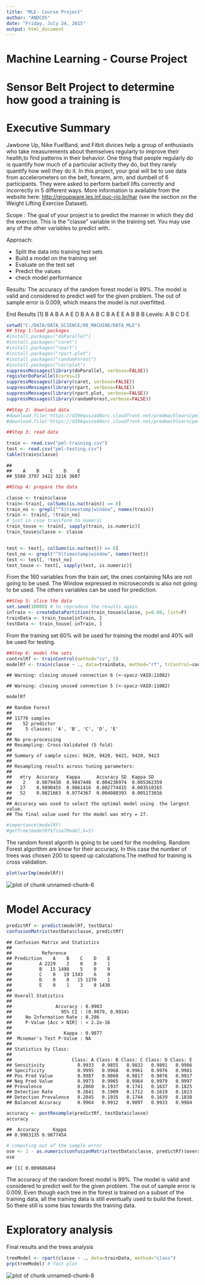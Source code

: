 ```yaml
---
title: "MLE- Course Project"
author: "ANDCOS"
date: "Friday, July 24, 2015"
output: html_document
---
```


# Machine Learning - Course Project
# Sensor Belt Project to determine how good a training is

# Executive Summary
Jawbone Up, Nike FuelBand, and Fitbit divices help a group of enthusiasts who take measurements about themselves regularly to improve their health,to find patterns in their behavior. One thing that people regularly do is quantify how much of a particular activity they do, but they rarely quantify how well they do it. In this project, your goal will be to use data from accelerometers on the belt, forearm, arm, and dumbell of 6 participants. They were asked to perform barbell lifts correctly and incorrectly in 5 different ways.
 More information is available from the website here: http://groupware.les.inf.puc-rio.br/har (see the section on the Weight Lifting Exercise Dataset). 
 
Scope : The goal of your project is to predict the manner in which they did the exercise. This is the "classe" variable in the training set. You may use any of the other variables to predict with.

Approach:
- Split the data into training test sets
- Build a model on the training set
- Evaluate on the test set
- Predict the values
- check model performance

Results:
The accuracy of the random forest model is 99%. The model is valid and considered to predict well for the given problem.
The out of sample error is 0.009, which means the model is not overfitted.

End Results
[1] B A B A A E D B A A B C B A E E A B B B
Levels: A B C D E



```r
setwd("C:/DATA/DATA_SCIENCE/08_MACHINE/DATA_MLE")
## Step 1:load packages
#install.packages("doParallel")
#install.packages("caret")
#install.packages("rpart")
#install.packages("rpart.plot")
#install.packages("randomForest")
#install.packages("corrplot")
suppressMessages(library(doParallel, verbose=FALSE))
registerDoParallel(cores=2)
suppressMessages(library(caret, verbose=FALSE))
suppressMessages(library(rpart, verbose=FALSE))
suppressMessages(library(rpart.plot, verbose=FALSE))
suppressMessages(library(randomForest,verbose=FALSE))
```



```r
##Step 2: download data
#download.file('https://d396qusza40orc.cloudfront.net/predmachlearn/pml-training.csv', 'pml-training.csv')
#download.file('https://d396qusza40orc.cloudfront.net/predmachlearn/pml-testing.csv','pml-test.csv' )

##Step 3: read data

train <- read.csv("pml-training.csv")
test <- read.csv("pml-testing.csv")
table(train$classe)
```

```
## 
##    A    B    C    D    E 
## 5580 3797 3422 3216 3607
```



```r
##Step 4: prepare the data

classe <- train$classe
train<-train[, colSums(is.na(train)) == 0] 
train_no <- grepl("^X|timestamp|window", names(train))
train <- train[, !train_no]
# just in case transform to numeric
train_touse <- train[, sapply(train, is.numeric)]
train_touse$classe <- classe


test <- test[, colSums(is.na(test)) == 0] 
test_no <- grepl("^X|timestamp|window", names(test))
test <- test[, !test_no]
test_touse <- test[, sapply(test, is.numeric)]
```
From the 160 variables from the train set, the ones containing NAs are not going to be used. The Window expressed in microseconds is also not going to be used. The others variables can be used for prediction.


```r
##Step 5: slice the data
set.seed(10000) # to reproduce the results again
inTrain <- createDataPartition(train_touse$classe, p=0.60, list=F)
trainData <- train_touse[inTrain, ]
testData <- train_touse[-inTrain, ]
```
From the training set 60% will be used for training the model and 40% will be used for testing.


```r
##Step 6: model the sets
controlRf <- trainControl(method="cv", 5)
modelRf <- train(classe ~ ., data=trainData, method="rf", trControl=controlRf, ntree=200)
```

```
## Warning: closing unused connection 6 (<-spacz-VAIO:11082)
```

```
## Warning: closing unused connection 5 (<-spacz-VAIO:11082)
```

```r
modelRf
```

```
## Random Forest 
## 
## 11776 samples
##    52 predictor
##     5 classes: 'A', 'B', 'C', 'D', 'E' 
## 
## No pre-processing
## Resampling: Cross-Validated (5 fold) 
## 
## Summary of sample sizes: 9420, 9420, 9421, 9420, 9423 
## 
## Resampling results across tuning parameters:
## 
##   mtry  Accuracy   Kappa      Accuracy SD  Kappa SD   
##    2    0.9879430  0.9847448  0.004236974  0.005362359
##   27    0.9890455  0.9861416  0.002774415  0.003510165
##   52    0.9821663  0.9774367  0.004088393  0.005173016
## 
## Accuracy was used to select the optimal model using  the largest value.
## The final value used for the model was mtry = 27.
```

```r
#importance(modelRf)
#getTree(modelRf$finalModel,k=5)
```
The random forest algorith is going to be used for the modeling. Random Forest algorithm are know for their accuracy. In this case the number of trees was chosen 200 to speed up calculations.The method for training is cross validation.



```r
plot(varImp(modelRf))
```

![plot of chunk unnamed-chunk-6](figure/unnamed-chunk-6-1.png) 

# Model Accuracy

```r
predictRf <- predict(modelRf, testData)
confusionMatrix(testData$classe, predictRf)
```

```
## Confusion Matrix and Statistics
## 
##           Reference
## Prediction    A    B    C    D    E
##          A 2229    2    0    0    1
##          B   15 1498    5    0    0
##          C    0   19 1343    6    0
##          D    0    0   15 1270    1
##          E    0    1    3    8 1430
## 
## Overall Statistics
##                                           
##                Accuracy : 0.9903          
##                  95% CI : (0.9879, 0.9924)
##     No Information Rate : 0.286           
##     P-Value [Acc > NIR] : < 2.2e-16       
##                                           
##                   Kappa : 0.9877          
##  Mcnemar's Test P-Value : NA              
## 
## Statistics by Class:
## 
##                      Class: A Class: B Class: C Class: D Class: E
## Sensitivity            0.9933   0.9855   0.9832   0.9891   0.9986
## Specificity            0.9995   0.9968   0.9961   0.9976   0.9981
## Pos Pred Value         0.9987   0.9868   0.9817   0.9876   0.9917
## Neg Pred Value         0.9973   0.9965   0.9964   0.9979   0.9997
## Prevalence             0.2860   0.1937   0.1741   0.1637   0.1825
## Detection Rate         0.2841   0.1909   0.1712   0.1619   0.1823
## Detection Prevalence   0.2845   0.1935   0.1744   0.1639   0.1838
## Balanced Accuracy      0.9964   0.9912   0.9897   0.9933   0.9984
```

```r
accuracy <- postResample(predictRf, testData$classe)
accuracy
```

```
##  Accuracy     Kappa 
## 0.9903135 0.9877454
```

```r
# computing out of the sample error
ose <- 1 - as.numeric(confusionMatrix(testData$classe, predictRf)$overall[1])
ose
```

```
## [1] 0.009686464
```

The accuracy of the random forest model is 99%. The model is valid and considered to predict well for the given problem.
The out of sample error is 0.009. Even though each tree in the forest is trained on a subset of the training data, all the training data is still eventually used to build the forest. So there still is some bias towards the training data.

# Exploratory analysis

Final results and the trees analysis


```r
treeModel <- rpart(classe ~ ., data=trainData, method="class")
prp(treeModel) # fast plot
```

![plot of chunk unnamed-chunk-8](figure/unnamed-chunk-8-1.png) 






